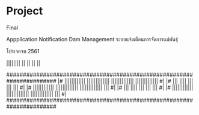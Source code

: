 # Project
Final

Appplication Notification Dam Management
ระบบแจ้งเตือนการจัดการแม่พันธุ์

โปรเจคจบ 2561

|||||||| 
   ||
   ||
   ||
   ||

#######################################################################
|#  ||||||||||||    |||||||||||||  |||||||||||||   |||||||||||||     #|
|#  |||      ||||   |||            |||                  |||          #|
|#  ||||||||||||    |||||||||||||  |||||||||||||        |||          #|
|#  |||      ||||   |||                      |||        |||          #|
|#  ||||||||||||    |||||||||||||  |||||||||||||        |||          #|
#######################################################################   
